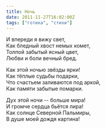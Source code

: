 ```yaml
---
title: Ночь
date: 2011-11-27T16:02:00Z
tags: ["готика", "стихи"]
---
```


И впереди я вижу свет,  
Как бледный хвост немых комет,  
Толпой забытый ясный цвет,  
Любви и боли вечный бред.

Как этой ночью звёзды ярки!  
Как тёплые судьбы подарки,  
Что счастьем заливаются под аркой,  
Как памяти забытые помарки.

Дух этой ночи -- больше мира!  
И громче сердца бьётся лира!  
Как солнце Северной Пальмиры,  
В душе моей дождя картина!  
